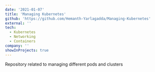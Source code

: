 ```yaml
---
date: '2021-01-07'
title: 'Managing Kubernetes'
github: 'https://github.com/Hemanth-Yarlagadda/Managing-Kubernetes'
external: ''
tech:
  - Kubernetes
  - Networking
  - Containers
company: ''
showInProjects: true
---
```


Repository related to managing different pods and clusters
